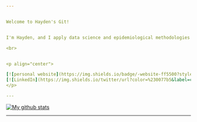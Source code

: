 ```yaml
---


Welcome to Hayden's Git!


I'm Hayden, and I apply data science and epidemiological methodologies to address challenges in healthcare. Population health is complex in nature. My scientific curiosity has helped me land a diverse portfolio, ranging from global health implementation to health economics and outcomes research (HEOR). Here, you will find source code for modelling, report automation, and general programming. 

<br>


<p align="center">

[![personal website](https://img.shields.io/badge/-website-ff5500?style=flat&link=https://www.haydenhedman.com/)](https://www.haydenhedman.com/) 
[![LinkedIn](https://img.shields.io/twitter/url?color=%230077b5&label=connect&logo=linkedin&logoColor=%230077b5&style=flat&url=https://https://www.linkedin.com/in/hayden-hedman/)](https://www.linkedin.com/in/hayden-hedman/) 
</p>

---
```


[![My github stats](https://github-readme-stats.vercel.app/api?username=h-hedman&layout=compact&theme=algolia&show_icons=true)](https://github.com/h-hedman/github-readme-stats)

<!-- &title_color=#2DE9FF&icon_color=2DE9FF&text_color=2DE9FF&bg_color=FFFFFF ---> 
<!-- <img align="center" src="https://github-readme-stats.vercel.app/api/top-langs/?username=h-hedman&layout=compact&theme=algolia" /> -->



---

